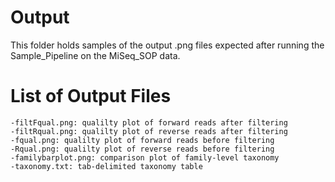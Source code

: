 # Output

This folder holds samples of the output .png files expected after running the Sample_Pipeline on the MiSeq_SOP data.

# List of Output Files

	-filtFqual.png: qualilty plot of forward reads after filtering
	-filtRqual.png: qualilty plot of reverse reads after filtering
	-fqual.png: qualilty plot of forward reads before filtering
	-Rqual.png: qualilty plot of reverse reads before filtering
  	-familybarplot.png: comparison plot of family-level taxonomy
	-taxonomy.txt: tab-delimited taxonomy table
